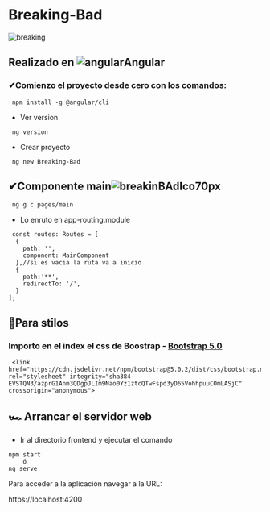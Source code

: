 #  Breaking-Bad 
![breaking](https://user-images.githubusercontent.com/71487857/216112770-05829518-e2f5-49af-902b-c096938b0042.png)
## Realizado en ![angular](https://user-images.githubusercontent.com/71487857/212993270-3cf1454e-f0d7-4164-bc01-20d5fe6469cd.png)Angular
### ✔Comienzo el proyecto desde cero con los comandos: 
```
 npm install -g @angular/cli
```
* Ver version
```
 ng version
 ```
* Crear proyecto 
```
 ng new Breaking-Bad
```

## ✔Componente main![breakinBAdIco70px](https://user-images.githubusercontent.com/71487857/216269842-219c43fe-dd9d-4b03-875d-8356ce67dc5e.jpg) 
```
 ng g c pages/main 
 ```
* Lo enruto en app-routing.module
```
 const routes: Routes = [
  {
    path: '',
    component: MainComponent
  },//si es vacia la ruta va a inicio
  {
    path:'**',
    redirectTo: '/',
  }
];
```
## 🎈Para stilos 
### Importo en el index el css de Boostrap - [Bootstrap 5.0](https://getbootstrap.com/docs/5.0/getting-started/introduction/)
```
 <link href="https://cdn.jsdelivr.net/npm/bootstrap@5.0.2/dist/css/bootstrap.min.css" rel="stylesheet" integrity="sha384-EVSTQN3/azprG1Anm3QDgpJLIm9Nao0Yz1ztcQTwFspd3yD65VohhpuuCOmLASjC" crossorigin="anonymous">
 ```
 ## 🏎 Arrancar el servidor web

* Ir al directorio frontend y ejecutar el comando

```
npm start
    ó
ng serve    
```

Para acceder a la aplicación navegar a la URL:

https://localhost:4200
 
 
 

